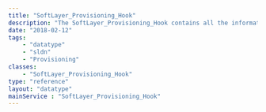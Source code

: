 ```yaml
---
title: "SoftLayer_Provisioning_Hook"
description: "The SoftLayer_Provisioning_Hook contains all the information needed to add a hook into a server/Virtual provision and os reload. "
date: "2018-02-12"
tags:
    - "datatype"
    - "sldn"
    - "Provisioning"
classes:
    - "SoftLayer_Provisioning_Hook"
type: "reference"
layout: "datatype"
mainService : "SoftLayer_Provisioning_Hook"
---
```

